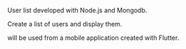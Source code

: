 
 User list developed with Node.js and Mongodb.
 
 Create a list of users and display them.

will be used from a mobile application created with Flutter.

